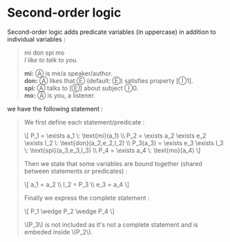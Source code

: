 # Second-order logic

Second-order logic adds predicate variables (in uppercase) in addition to
individual variables :

> mi don spi mo  
> *I like to talk to you.*
>
> **mi:** Ⓐ is me/a speaker/author.  
> **don:** Ⓐ likes that Ⓔ (default: Ⓔ) satisfies property [Ⓘ1].  
> **spi:** Ⓐ talks to [Ⓔ] about subject Ⓘ0.  
> **mo:** Ⓐ is you, a listener.

we have the following statement :

> We first define each statement/predicate :
>
> \\[
> P_1 = \exists a_1 \\: \text{mi}(a_1) \\\\
> P_2 = \exists a_2 \exists e_2 \exists I_2 \\: \text{don}(a_2,e_2,I_2) \\\\
> P_3(a_3) = \exists e_3 \exists I_3 \\: \text{spi}(a_3,e_3,I_3) \\\\
> P_4 = \exists a_4 \\: \text{mo}(a_4)
> \\]
>
> Then we state that some variables are bound together (shared between
> statements or predicates) :
>
> \\[
> a_1 = a_2 \\\\
> I_2 = P_3 \\\\
> e_3 = a_4
> \\]
>
> Finally we express the complete statement :
>
> \\[
> P_1 \wedge P_2 \wedge P_4
> \\]
>
> \\(P_3\\) is not included as it's not a complete statement and is embeded
> inside \\(P_2\\).